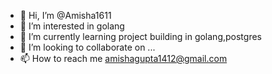 - 👋 Hi, I’m @Amisha1611
- 👀 I’m interested in golang
- 🌱 I’m currently learning project building in golang,postgres
- 💞️ I’m looking to collaborate on ...
- 📫 How to reach me amishagupta1412@gmail.com

<!---
Amisha1611/Amisha1611 is a ✨ special ✨ repository because its `README.md` (this file) appears on your GitHub profile.
You can click the Preview link to take a look at your changes.
--->
